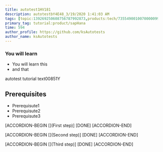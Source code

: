 ```yaml
---
title: autotest1HV181
description: autotestbY4E48_3/19/2020 1:41:03 AM
tags: [topic:139269250608756787992873,products:tech/73554900100700000996,tutorial:experience/advanced]
primary_tag: tutorial:product/sapHana
time: 594
author_profile: https://github.com/ksAutotests
author_name: ksAutotests
---
```

### You will learn
- You will learn this
- and that

autotest tutorial text00851Y

## Prerequisites
- Prerequisute1
- Prerequisute2
- Prerequisute3

[ACCORDION-BEGIN [](First step)]
[DONE]
[ACCORDION-END]

[ACCORDION-BEGIN [](Second step)]
[DONE]
[ACCORDION-END]

[ACCORDION-BEGIN [](Third step)]
[DONE]
[ACCORDION-END]

